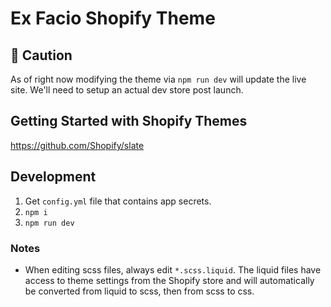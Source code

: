 # Ex Facio Shopify Theme

## 🚨 Caution

As of right now modifying the theme via `npm run dev` will update the live site. We'll need to setup an actual dev store post launch.

## Getting Started with Shopify Themes

https://github.com/Shopify/slate

## Development

1. Get `config.yml` file that contains app secrets.
2. `npm i`
3. `npm run dev`

### Notes

- When editing scss files, always edit `*.scss.liquid`. The liquid files have access to theme settings from the Shopify store and will automatically be converted from liquid to scss, then from scss to css.
